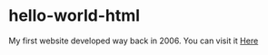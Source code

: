 # hello-world-html
My first website developed way back in 2006. You can visit it <a href="hello-world-html.vadrin.com"> Here </a>

